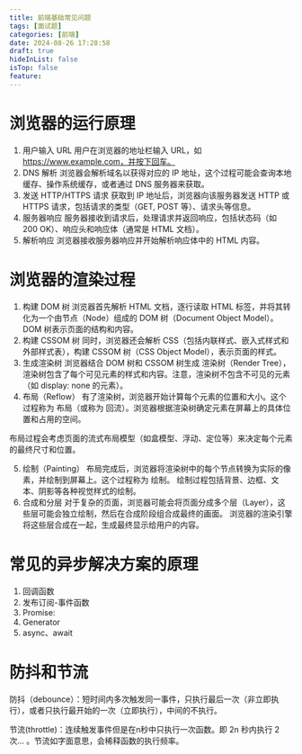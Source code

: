 ```yaml
---
title: 前端基础常见问题
tags: [面试题]
categories: [前端]
date: 2024-08-26 17:28:58
draft: true
hideInList: false
isTop: false
feature: 
---
```

# 浏览器的运行原理

1. 用户输入 URL
用户在浏览器的地址栏输入 URL，如 https://www.example.com，并按下回车。
2. DNS 解析
浏览器会解析域名以获得对应的 IP 地址，这个过程可能会查询本地缓存、操作系统缓存，或者通过 DNS 服务器来获取。
3. 发送 HTTP/HTTPS 请求
获取到 IP 地址后，浏览器向该服务器发送 HTTP 或 HTTPS 请求，包括请求的类型（GET, POST 等）、请求头等信息。
4. 服务器响应
服务器接收到请求后，处理请求并返回响应，包括状态码（如 200 OK）、响应头和响应体（通常是 HTML 文档）。
5. 解析响应
浏览器接收服务器响应并开始解析响应体中的 HTML 内容。

# 浏览器的渲染过程

1. 构建 DOM 树
浏览器首先解析 HTML 文档，逐行读取 HTML 标签，并将其转化为一个由节点（Node）组成的 DOM 树（Document Object Model）。DOM 树表示页面的结构和内容。
2. 构建 CSSOM 树
同时，浏览器还会解析 CSS（包括内联样式、嵌入式样式和外部样式表），构建 CSSOM 树（CSS Object Model），表示页面的样式。
3. 生成渲染树
浏览器结合 DOM 树和 CSSOM 树生成 渲染树（Render Tree），渲染树包含了每个可见元素的样式和内容。注意，渲染树不包含不可见的元素（如 display: none 的元素）。
4. 布局（Reflow）
有了渲染树，浏览器开始计算每个元素的位置和大小。这个过程称为 布局（或称为 回流）。浏览器根据渲染树确定元素在屏幕上的具体位置和占用的空间。

布局过程会考虑页面的流式布局模型（如盒模型、浮动、定位等）来决定每个元素的最终尺寸和位置。

5. 绘制（Painting）
布局完成后，浏览器将渲染树中的每个节点转换为实际的像素，并绘制到屏幕上。这个过程称为 绘制。
绘制过程包括背景、边框、文本、阴影等各种视觉样式的绘制。
6. 合成和分层
对于复杂的页面，浏览器可能会将页面分成多个层（Layer），这些层可能会独立绘制，然后在合成阶段组合成最终的画面。
浏览器的渲染引擎将这些层合成在一起，生成最终显示给用户的内容。

# 常见的异步解决方案的原理

1. 回调函数
2. 发布订阅-事件函数
3. Promise: 
4. Generator
5. async、await

# 防抖和节流

防抖（debounce）：短时间内多次触发同一事件，只执行最后一次（非立即执行），或者只执行最开始的一次（立即执行），中间的不执行。

节流(throttle)：连续触发事件但是在n秒中只执行一次函数。即 2n 秒内执行 2 次… 。节流如字面意思，会稀释函数的执行频率。